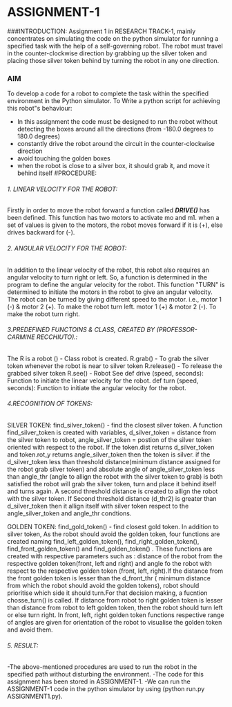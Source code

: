 # ASSIGNMENT-1
###INTRODUCTION:
Assignment 1 in RESEARCH TRACK-1, mainly concentrates on simulating the code on the python simulator for running a specified task with the help of a self-governing robot. The robot must travel in the counter-clockwise direction by grabbing up the silver token and placing those silver token behind by turning the robot in any one direction.
### AIM
To develop a code for a robot to complete the task within the specified environment in the Python simulator. To Write a python script for achieving this robot"s behaviour:
  - In this assignment the code must be designed to run the robot without detecting the boxes around all the directions (from -180.0 degrees to 180.0 degrees)
  - constantly drive the robot around the circuit in the counter-clockwise direction 
  - avoid touching the golden boxes 
  - when the robot is close to a silver box, it should grab it, and move it behind itself
#PROCEDURE:
###### 1. LINEAR VELOCITY FOR THE ROBOT:
Firstly in order to move the robot forward a function called ***DRIVE()*** has been defined. This function has two motors to activate mo and m1. when a set of values is given to the motors, the robot moves forward if it is (+), else drives backward for (-).
###### 2. ANGULAR VELOCITY FOR THE ROBOT:
In addition to the linear velocity of the robot, this robot also requires an angular velocity to turn right or left. So, a function is determined in the program to define the angular velocity for the robot. This function "TURN" is determined to initiate the motors in the robot to give an angular velocity. The robot can be turned by giving different speed to the motor.
i.e., motor 1 (-) & motor 2 (+). To make the robot turn left.
      motor 1 (+) & motor 2 (-). To make the robot turn right. 
###### 3.PREDEFINED FUNCTOINS & CLASS, CREATED BY (PROFESSOR-CARMINE RECCHIUTO).: 
 The R is a robot () - Class robot is created.
 R.grab()           - To grab the silver token whenever the robot is near to silver token
 R.release()      - To release the grabbed silver token
 R.see()             - Robot See
 def drive (speed, seconds):  Function to initiate the linear velocity for the robot.
 def turn (speed, seconds):  Function to initiate the angular velocity for the robot.

###### 4.RECOGNITION OF TOKENS:
SILVER TOKEN: find_silver_token()  - find the closest silver token.
A function find_silver_token is created with variables, d_silver_token = distance from the silver token to robot, angle_silver_token = postion of the silver token oriented with respect to the robot. If the token.dist returns d_silver_token and token.rot_y returns angle_silver_token then the token is silver. if the d_silver_token less than threshold distance(minimum distance assigned for the robot grab silver token) and absolute angle of angle_silver_token less than angle_thr (angle to allign the robot with the silver token to grab) is both satisfied the robot will grab the silver token, turn and place it behind itself and turns again. A second threshold distance is created to allign the robot with the silver token. If Second threshold distance (d_thr2) is greater than d_silver_token then it allign itself with silver token respect to the angle_silver_token and angle_thr condtions.

GOLDEN TOKEN: find_gold_token()  - find closest gold token.
In addition to silver token, As the robot should avoid the golden token, four functions are created naming find_left_golden_token(), find_right_golden_token(), find_front_golden_token() and find_golden_token() . These functions are created with respective parameters such as : distance of the robot from the respective golden token(front, left and right) and angle fo the robot with respect to the respective golden token (front, left, right).If the distance from the front golden token is lesser than the d_front_thr ( minimum distance from which the robot should avoid the golden tokens), robot should prioritise which side it should turn.For that decision making, a fucntion chosse_turn() is called. If distance from robot to right golden token is lesser than distance from robot to left golden token, then the robot should turn left or else turn right. In front, left, right golden token functions respective range of angles are given for orientation of the robot to visualise the golden token and avoid them.

###### 5. RESULT:
-The above-mentioned procedures are used to run the robot in the specified path without disturbing the environment.
-The code for this assignment has been stored in ASSIGNMENT-1.
-We can run the ASSIGNMENT-1 code in the python simulator by using (python run.py ASSIGNMENT1.py).


